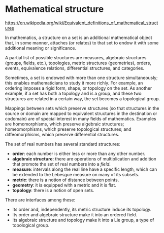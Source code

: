 # Mathematical structure

https://en.wikipedia.org/wiki/Equivalent_definitions_of_mathematical_structures

In mathematics, a structure on a set is an additional mathematical object that, in some manner, attaches (or relates) to that set to endow it with some additional meaning or significance.

A partial list of possible structures are measures, algebraic structures (groups, fields, etc.), topologies, metric structures (geometries), orders, events, equivalence relations, differential structures, and categories.

Sometimes, a set is endowed with more than one structure simultaneously; this enables mathematicians to study it more richly. For example, an ordering imposes a rigid form, shape, or topology on the set. As another example, if a set has both a topology and is a group, and these two structures are related in a certain way, the set becomes a topological group.

Mappings between sets which preserve structures (so that structures in the source or domain are mapped to equivalent structures in the destination or codomain) are of special interest in many fields of mathematics. Examples are homomorphisms, which preserve algebraic structures; homeomorphisms, which preserve topological structures; and diffeomorphisms, which preserve differential structures.

The set of real numbers has several standard structures:
- **order**: each number is either less or more than any other number.
- **algebraic structure**: there are operations of multiplication and addition that promote the set of real numbers into a _field_.
- **measure**: intervals along the real line have a specific length, which can be extended to the Lebesgue measure on many of its subsets.
- **metric**: there is a notion of distance between points.
- **geometry**: it is equipped with a metric and it is flat.
- **topology**: there is a notion of open sets.

There are interfaces among these:
- Its order and, independently, its metric structure induce its topology.
- Its order and algebraic structure make it into an ordered field.
- Its algebraic structure and topology make it into a Lie group, a type of topological group.

